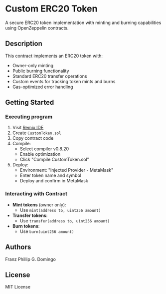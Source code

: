 # Custom ERC20 Token

A secure ERC20 token implementation with minting and burning capabilities using OpenZeppelin contracts.

## Description

This contract implements an ERC20 token with:
- Owner-only minting
- Public burning functionality
- Standard ERC20 transfer operations
- Custom events for tracking token mints and burns
- Gas-optimized error handling

## Getting Started

### Executing program

1. Visit [Remix IDE](https://remix.ethereum.org/)
2. Create `CustomToken.sol`
3. Copy contract code
4. Compile:
   - Select compiler v0.8.20
   - Enable optimization
   - Click "Compile CustomToken.sol"
5. Deploy:
   - Environment: "Injected Provider - MetaMask"
   - Enter token name and symbol
   - Deploy and confirm in MetaMask

### Interacting with Contract

- **Mint tokens** (owner only):
  - Use `mint(address to, uint256 amount)`
- **Transfer tokens**:
  - Use `transfer(address to, uint256 amount)`
- **Burn tokens**:
  - Use `burn(uint256 amount)`

## Authors

Franz Phillip G. Domingo

## License

MIT License
